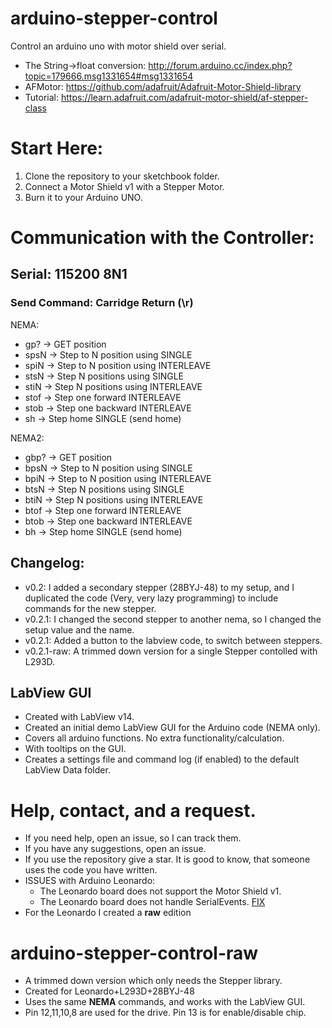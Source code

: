 # arduino-stepper-control
Control an arduino uno with motor shield over serial.

 * The String->float conversion: http://forum.arduino.cc/index.php?topic=179666.msg1331654#msg1331654
 * AFMotor: https://github.com/adafruit/Adafruit-Motor-Shield-library
 * Tutorial: https://learn.adafruit.com/adafruit-motor-shield/af-stepper-class

# Start Here:
 1. Clone the repository to your sketchbook folder.
 2. Connect a Motor Shield v1 with a Stepper Motor.
 3. Burn it to your Arduino UNO.
 
# Communication with the Controller:
## Serial: 115200 8N1
### Send Command: Carridge Return (\r)

NEMA:
 * gp?  -> GET position
 * spsN -> Step to N position using SINGLE
 * spiN -> Step to N position using INTERLEAVE
 * stsN -> Step N positions using SINGLE
 * stiN -> Step N positions using INTERLEAVE
 * stof -> Step one forward INTERLEAVE
 * stob -> Step one backward INTERLEAVE
 * sh   -> Step home SINGLE (send home)

NEMA2:
 * gbp?  -> GET position
 * bpsN -> Step to N position using SINGLE
 * bpiN -> Step to N position using INTERLEAVE
 * btsN -> Step N positions using SINGLE
 * btiN -> Step N positions using INTERLEAVE
 * btof -> Step one forward INTERLEAVE
 * btob -> Step one backward INTERLEAVE
 * bh   -> Step home SINGLE (send home)

## Changelog:
 * v0.2: I added a secondary stepper (28BYJ-48) to my setup, and I duplicated the code (Very, very lazy programming) to include commands for the new stepper.
 * v0.2.1: I changed the second stepper to another nema, so I changed the setup value and the name.
 * v0.2.1: Added a button to the labview code, to switch between steppers.
 * v0.2.1-raw: A trimmed down version for a single Stepper contolled with L293D.
  
## LabView GUI
 * Created with LabView v14.
 * Created an initial demo LabView GUI for the Arduino code (NEMA only).
 * Covers all arduino functions. No extra functionality/calculation.
 * With tooltips on the GUI.
 * Creates a settings file and command log (if enabled) to the default LabView Data folder.

# Help, contact, and a request.
 * If you need help, open an issue, so I can track them.
 * If you have any suggestions, open an issue.
 * If you use the repository give a star. It is good to know, that someone uses the code you have written.
 * ISSUES with Arduino Leonardo:
   * The Leonardo board does not support the Motor Shield v1.
   * The Leonardo board does not handle SerialEvents. [FIX](http://forum.arduino.cc/index.php?topic=150558.msg1131262#msg1131262)
 * For the Leonardo I created a **raw** edition

# arduino-stepper-control-raw
 * A trimmed down version which only needs the Stepper library.
 * Created for Leonardo+L293D+28BYJ-48
 * Uses the same **NEMA** commands, and works with the LabView GUI.
 * Pin 12,11,10,8 are used for the drive. Pin 13 is for enable/disable chip.